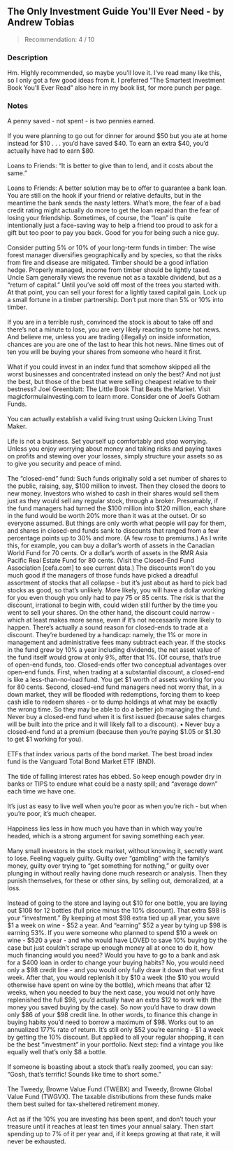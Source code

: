 ## The Only Investment Guide You'll Ever Need - by Andrew Tobias
> Recommendation: 4 / 10
    
### Description
Hm. Highly recommended, so maybe you'll love it. I've read many like this, so I only got a few good ideas from it. I preferred “The Smartest Investment Book You'll Ever Read” also here in my book list, for more punch per page.
    
### Notes
A penny saved - not spent - is two pennies earned.<br>
<br>
If you were planning to go out for dinner for around $50 but you ate at home instead for $10 .&nbsp;.&nbsp;. you’d have saved $40. To earn an extra $40, you’d actually have had to earn $80.<br>
<br>
Loans to Friends: “It is better to give than to lend, and it costs about the same.”<br>
<br>
Loans to Friends: A better solution may be to offer to guarantee a bank loan. You are still on the hook if your friend or relative defaults, but in the meantime the bank sends the nasty letters. What’s more, the fear of a bad credit rating might actually do more to get the loan repaid than the fear of losing your friendship. Sometimes, of course, the “loan” is quite intentionally just a face-saving way to help a friend too proud to ask for a gift but too poor to pay you back. Good for you for being such a nice guy.<br>
<br>
Consider putting 5% or 10% of your long-term funds in timber: The wise forest manager diversifies geographically and by species, so that the risks from fire and disease are mitigated.  Timber should be a good inflation hedge.  Properly managed, income from timber should be lightly taxed.  Uncle Sam generally views the revenue not as a taxable dividend, but as a “return of capital.” Until you’ve sold off most of the trees you started with. At that point, you can sell your forest for a lightly taxed capital gain.  Lock up a small fortune in a timber partnership.  Don’t put more than 5% or 10% into timber.<br>
<br>
If you are in a terrible rush, convinced the stock is about to take off and there’s not a minute to lose, you are very likely reacting to some hot news. And believe me, unless you are trading (illegally) on inside information, chances are you are one of the last to hear this hot news. Nine times out of ten you will be buying your shares from someone who heard it first.<br>
<br>
What if you could invest in an index fund that somehow skipped all the worst businesses and concentrated instead on only the best? And not just the best, but those of the best that were selling cheapest relative to their bestness?  Joel Greenblatt: The Little Book That Beats the Market.  Visit magicformulainvesting.com to learn more.  Consider one of Joel’s Gotham Funds.<br>
<br>
You can actually establish a valid living trust using Quicken Living Trust Maker.<br>
<br>
Life is not a business.  Set yourself up comfortably and stop worrying.  Unless you enjoy worrying about money and taking risks and paying taxes on profits and stewing over your losses, simply structure your assets so as to give you security and peace of mind.<br>
<br>
The “closed-end” fund: Such funds originally sold a set number of shares to the public, raising, say, $100 million to invest. Then they closed the doors to new money. Investors who wished to cash in their shares would sell them just as they would sell any regular stock, through a broker. Presumably, if the fund managers had turned the $100 million into $120 million, each share in the fund would be worth 20% more than it was at the outset. Or so everyone assumed. But things are only worth what people will pay for them, and shares in closed-end funds sank to discounts that ranged from a few percentage points up to 30% and more. (A few rose to premiums.) As I write this, for example, you can buy a dollar’s worth of assets in the Canadian World Fund for 70 cents. Or a dollar’s worth of assets in the RMR Asia Pacific Real Estate Fund for 80 cents. (Visit the Closed-End Fund Association [cefa.com] to see current data.) The discounts won’t do you much good if the managers of those funds have picked a dreadful assortment of stocks that all collapse - but it’s just about as hard to pick bad stocks as good, so that’s unlikely. More likely, you will have a dollar working for you even though you only had to pay 75 or 85 cents. The risk is that the discount, irrational to begin with, could widen still further by the time you went to sell your shares. On the other hand, the discount could narrow - which at least makes more sense, even if it’s not necessarily more likely to happen. There’s actually a sound reason for closed-ends to trade at a discount. They’re burdened by a handicap: namely, the 1% or more in management and administrative fees many subtract each year. If the stocks in the fund grew by 10% a year including dividends, the net asset value of the fund itself would grow at only 9%, after that 1%. (Of course, that’s true of open-end funds, too. Closed-ends offer two conceptual advantages over open-end funds. First, when trading at a substantial discount, a closed-end is like a less-than-no-load fund. You get $1 worth of assets working for you for 80 cents. Second, closed-end fund managers need not worry that, in a down market, they will be flooded with redemptions, forcing them to keep cash idle to redeem shares - or to dump holdings at what may be exactly the wrong time. So they may be able to do a better job managing the fund.  Never buy a closed-end fund when it is first issued (because sales charges will be built into the price and it will likely fall to a discount). • Never buy a closed-end fund at a premium (because then you’re paying $1.05 or $1.30 to get $1 working for you).<br>
<br>
ETFs that index various parts of the bond market. The best broad index fund is the Vanguard Total Bond Market ETF (BND).<br>
<br>
The tide of falling interest rates has ebbed. So keep enough powder dry in banks or TIPS to endure what could be a nasty spill; and “average down” each time we have one.<br>
<br>
It’s just as easy to live well when you’re poor as when you’re rich - but when you’re poor, it’s much cheaper.<br>
<br>
Happiness lies less in how much you have than in which way you’re headed, which is a strong argument for saving something each year.<br>
<br>
Many small investors in the stock market, without knowing it, secretly want to lose.  Feeling vaguely guilty. Guilty over “gambling” with the family’s money, guilty over trying to “get something for nothing,” or guilty over plunging in without really having done much research or analysis. Then they punish themselves, for these or other sins, by selling out, demoralized, at a loss.<br>
<br>
Instead of going to the store and laying out $10 for one bottle, you are laying out $108 for 12 bottles (full price minus the 10% discount). That extra $98 is your “investment.” By keeping at most $98 extra tied up all year, you save $1 a week on wine - $52 a year. And “earning” $52 a year by tying up $98 is earning 53%.  If you were someone who planned to spend $10 a week on wine - $520 a year - and who would have LOVED to save 10% buying by the case but just couldn’t scrape up enough money all at once to do it, how much financing would you need? Would you have to go to a bank and ask for a $400 loan in order to change your buying habits? No, you would need only a $98 credit line - and you would only fully draw it down that very first week. After that, you would replenish it by $10 a week (the $10 you would otherwise have spent on wine by the bottle), which means that after 12 weeks, when you needed to buy the next case, you would not only have replenished the full $98, you’d actually have an extra $12 to work with (the money you saved buying by the case). So now you’d have to draw down only $86 of your $98 credit line. In other words, to finance this change in buying habits you’d need to borrow a maximum of $98.  Works out to an annualized 177% rate of return.  It’s still only $52 you’re earning - $1 a week by getting the 10% discount. But applied to all your regular shopping, it can be the best “investment” in your portfolio. Next step: find a vintage you like equally well that’s only $8 a bottle.<br>
<br>
If someone is boasting about a stock that’s really zoomed, you can say: “Gosh, that’s terrific! Sounds like time to short some.”<br>
<br>
The Tweedy, Browne Value Fund (TWEBX) and Tweedy, Browne Global Value Fund (TWGVX).  The taxable distributions from these funds make them best suited for tax-sheltered retirement money.<br>
<br>
Act as if the 10% you are investing has been spent, and don’t touch your treasure until it reaches at least ten times your annual salary.  Then start spending up to 7% of it per year and, if it keeps growing at that rate, it will never be exhausted.
